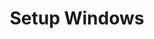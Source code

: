 ---
title: Setup Windows
redirect_from:
 - /learn/docs/advanced-setup/windows/
 - /learn/resources/advanced-setup/windows/
 - /documentation/setup/platforms/setup-windows/
 - /documentation/advanced-setup/platforms/setup-windows/
redirect_to: https://lime.openfl.org/docs/advanced-setup/windows/
---